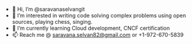- 👋 Hi, I’m @saravanaselvangit
- 👀 I’m interested in writing code solving complex problems using open sources, playing chess, singing.
- 🌱 I’m currently learning Cloud development, CNCF certification
- 📫 Reach me @ saravana.selvan82@gmail.com or +1-972-670-5839

<!---
saravanaselvangit/saravanaselvangit is a ✨ special ✨ repository because its `README.md` (this file) appears on your GitHub profile.
You can click the Preview link to take a look at your changes.
--->
